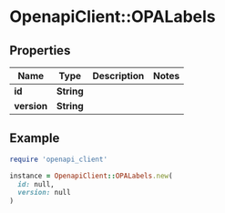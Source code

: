 # OpenapiClient::OPALabels

## Properties

| Name | Type | Description | Notes |
| ---- | ---- | ----------- | ----- |
| **id** | **String** |  |  |
| **version** | **String** |  |  |

## Example

```ruby
require 'openapi_client'

instance = OpenapiClient::OPALabels.new(
  id: null,
  version: null
)
```


